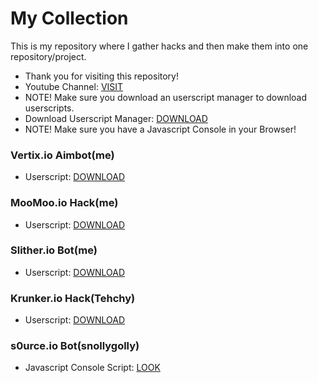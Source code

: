 # My Collection
This is my repository where I gather hacks and then make them into one repository/project.
- Thank you for visiting this repository!
- Youtube Channel: [VISIT](https://www.youtube.com/channel/UCmSGL7VcTxQRUdifsJqgOSQ)
- NOTE! Make sure you download an userscript manager to download userscripts.
- Download Userscript Manager: [DOWNLOAD](https://tampermonkey.net)
- NOTE! Make sure you have a Javascript Console in your Browser!
### Vertix.io Aimbot(me)

- Userscript: [DOWNLOAD](https://github.com/oofdaooffin/vertix.io-aimbot/raw/master/aimbot.user.js)

### MooMoo.io Hack(me)

- Userscript: [DOWNLOAD](https://github.com/oofdaooffin/MooMoo.io-Hack/raw/master/mod.user.js)

### Slither.io Bot(me)

- Userscript: [DOWNLOAD](https://github.com/oofdaooffin/slither.io-bot/raw/master/bot.user.js)

### Krunker.io Hack(Tehchy)

- Userscript: [DOWNLOAD](https://github.com/Tehchy/krunker.io-hack/raw/master/userscript.user.js)

### s0urce.io Bot(snollygolly)

- Javascript Console Script: [LOOK](https://raw.githubusercontent.com/snollygolly/sourceio-automation/master/main.js)
